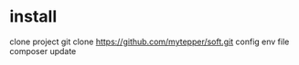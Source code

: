 # install
clone project git clone https://github.com/mytepper/soft.git
config env file
composer update
